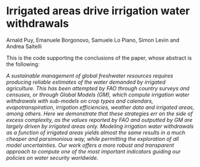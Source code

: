 
# Irrigated areas drive irrigation water withdrawals

Arnald Puy, Emanuele Borgonovo, Samuele Lo Piano, Simon Levin and Andrea Saltelli

This is the code supporting the conclusions of the paper, whose abstract is the following:

*A sustainable management of global freshwater resources requires producing reliable estimates of the water demanded by irrigated agriculture. This has been attempted by FAO through country surveys and censuses, or through Global Models (GM), which compute irrigation water withdrawals with sub-models on crop types and calendars, evapotranspiration, irrigation efficiencies, weather data and irrigated areas, among others. Here we demonstrate that these strategies err on the side of excess complexity, as the values reported by FAO and outputted by GM are largely driven by irrigated areas only. Modeling irrigation water withdrawals as a function of irrigated areas yields almost the same results in a much cheaper and parsimonious way, while permitting the exploration of all model uncertainties. Our work offers a more robust and transparent approach to compute one of the most important indicators guiding our policies on water security worldwide.*